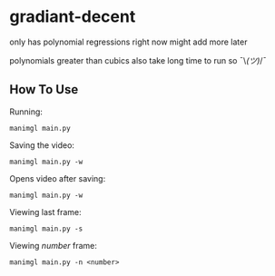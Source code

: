 # gradiant-decent

only has polynomial regressions right now
might add more later

polynomials greater than cubics also take long time to run so  ¯\\_(ツ)_/¯

## How To Use
Running:
```
manimgl main.py
```
Saving the video:
```
manimgl main.py -w
```
Opens video after saving:
```
manimgl main.py -w
```
Viewing last frame:
```
manimgl main.py -s
```
Viewing *number* frame:
```
manimgl main.py -n <number>
```